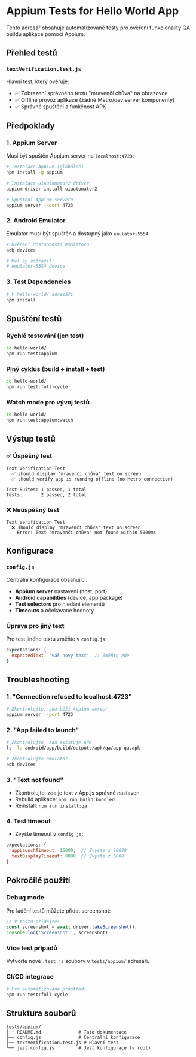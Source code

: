 # Appium Tests for Hello World App

Tento adresář obsahuje automatizované testy pro ověření funkcionality QA buildu aplikace pomocí Appium.

## Přehled testů

### `textVerification.test.js`
Hlavní test, který ověřuje:
- ✅ Zobrazení správného textu "mravenčí chůva" na obrazovce
- ✅ Offline provoz aplikace (žádné Metro/dev server komponenty)
- ✅ Správné spuštění a funkčnost APK

## Předpoklady

### 1. Appium Server
Musí být spuštěn Appium server na `localhost:4723`:

```bash
# Instalace Appium (globálně)
npm install -g appium

# Instalace UiAutomator2 driver
appium driver install uiautomator2

# Spuštění Appium serveru
appium server --port 4723
```

### 2. Android Emulator
Emulator musí být spuštěn a dostupný jako `emulator-5554`:

```bash
# Ověření dostupnosti emulátoru
adb devices

# Měl by zobrazit:
# emulator-5554	device
```

### 3. Test Dependencies
```bash
# V hello-world/ adresáři
npm install
```

## Spuštění testů

### Rychlé testování (jen test)
```bash
cd hello-world/
npm run test:appium
```

### Plný cyklus (build + install + test)
```bash
cd hello-world/
npm run test:full-cycle
```

### Watch mode pro vývoj testů
```bash
cd hello-world/
npm run test:appium:watch
```

## Výstup testů

### ✅ Úspěšný test
```
Text Verification Test
  ✅ should display "mravenčí chůva" text on screen
  ✅ should verify app is running offline (no Metro connection)

Test Suites: 1 passed, 1 total
Tests:       2 passed, 2 total
```

### ❌ Neúspěšný test
```
Text Verification Test
  ❌ should display "mravenčí chůva" text on screen
    Error: Text "mravenčí chůva" not found within 5000ms
```

## Konfigurace

### `config.js`
Centrální konfigurace obsahující:
- **Appium server** nastavení (host, port)
- **Android capabilities** (device, app package)
- **Test selectors** pro hledání elementů
- **Timeouts** a očekávané hodnoty

### Úprava pro jiný text
Pro test jiného textu změňte v `config.js`:
```js
expectations: {
  expectedText: 'váš nový text'  // Změňte zde
}
```

## Troubleshooting

### 1. "Connection refused to localhost:4723"
```bash
# Zkontrolujte, zda běží Appium server
appium server --port 4723
```

### 2. "App failed to launch"
```bash
# Zkontrolujte, zda existuje APK
ls -la android/app/build/outputs/apk/qa/app-qa.apk

# Zkontrolujte emulator
adb devices
```

### 3. "Text not found"
- Zkontrolujte, zda je text v App.js správně nastaven
- Rebuild aplikace: `npm run build:bundled`
- Reinstall: `npm run install:qa`

### 4. Test timeout
- Zvyšte timeout v `config.js`:
```js
expectations: {
  appLaunchTimeout: 15000,  // Zvyšte z 10000
  textDisplayTimeout: 8000  // Zvyšte z 5000
}
```

## Pokročilé použití

### Debug mode
Pro ladění testů můžete přidat screenshot:
```js
// V testu přidejte:
const screenshot = await driver.takeScreenshot();
console.log('Screenshot:', screenshot);
```

### Více test případů
Vytvořte nové `.test.js` soubory v `tests/appium/` adresáři.

### CI/CD integrace
```bash
# Pro automatizované prostředí
npm run test:full-cycle
```

## Struktura souborů

```
tests/appium/
├── README.md              # Tato dokumentace
├── config.js              # Centrální konfigurace
├── textVerification.test.js # Hlavní test
└── jest.config.js         # Jest konfigurace (v root)
```
